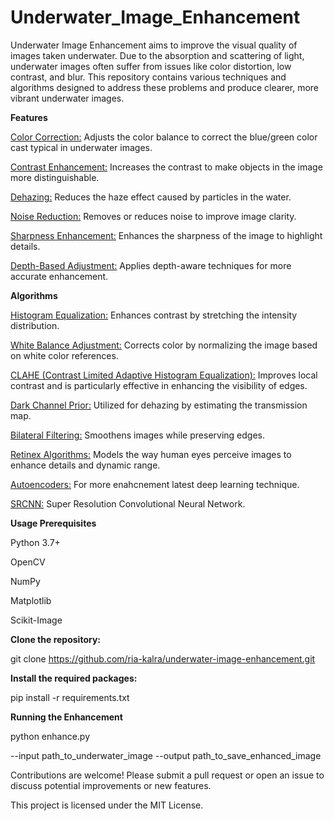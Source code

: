 # Underwater_Image_Enhancement

Underwater Image Enhancement aims to improve the visual quality of images taken underwater. Due to the absorption and scattering of light, underwater images often suffer from issues like color distortion, low contrast, and blur. This repository contains various techniques and algorithms designed to address these problems and produce clearer, more vibrant underwater images.

<b>Features</b>

<u>Color Correction:</u> Adjusts the color balance to correct the blue/green color cast typical in underwater images.

<u>Contrast Enhancement:</u> Increases the contrast to make objects in the image more distinguishable.

<u>Dehazing:</u> Reduces the haze effect caused by particles in the water.

<u>Noise Reduction:</u> Removes or reduces noise to improve image clarity.

<u>Sharpness Enhancement:</u> Enhances the sharpness of the image to highlight details.

<u>Depth-Based Adjustment:</u> Applies depth-aware techniques for more accurate enhancement.


<b>Algorithms</b> 

<u>Histogram Equalization:</u> Enhances contrast by stretching the intensity distribution.

<u>White Balance Adjustment:</u> Corrects color by normalizing the image based on white color references.

<u>CLAHE (Contrast Limited Adaptive Histogram Equalization):</u> Improves local contrast and is particularly effective in enhancing the visibility of edges.

<u>Dark Channel Prior:</u> Utilized for dehazing by estimating the transmission map.

<u>Bilateral Filtering:</u> Smoothens images while preserving edges.

<u>Retinex Algorithms:</u> Models the way human eyes perceive images to enhance details and dynamic range.

<u>Autoencoders:</u> For more enahcnement latest deep learning technique.

<u>SRCNN:</u> Super Resolution Convolutional Neural Network.


<b>Usage
Prerequisites</b>

Python 3.7+

OpenCV

NumPy

Matplotlib

Scikit-Image




<b>Clone the repository:</b>

git clone https://github.com/ria-kalra/underwater-image-enhancement.git


<b>Install the required packages:</b>

pip install -r requirements.txt

<b>Running the Enhancement</b>

python enhance.py 

--input path_to_underwater_image 
--output path_to_save_enhanced_image


Contributions are welcome! Please submit a pull request or open an issue to discuss potential improvements or new features.


This project is licensed under the MIT License.

